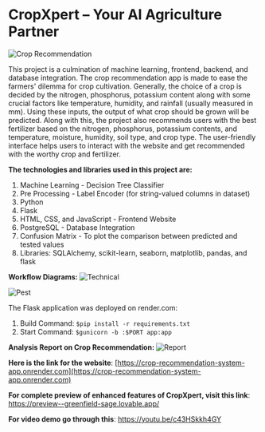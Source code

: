 # CropXpert – Your AI Agriculture Partner

![Crop Recommendation](/static/crop-recommend.jpg)

This project is a culmination of machine learning, frontend, backend, and database integration. The crop recommendation app is made to ease the farmers' dilemma for crop cultivation. Generally, the choice of a crop is decided by the nitrogen, phosphorus, potassium content along with some crucial factors like temperature, humidity, and rainfall (usually measured in mm). Using these inputs, the output of what crop should be grown will be predicted. Along with this, the project also recommends users with the best fertilizer based on the nitrogen, phosphorus, potassium contents, and temperature, moisture, humidity, soil type, and crop type. The user-friendly interface helps users to interact with the website and get recommended with the worthy crop and fertilizer.

**The technologies and libraries used in this project are:**
1. Machine Learning - Decision Tree Classifier
2. Pre Processing - Label Encoder (for string-valued columns in dataset)
3. Python
4. Flask
5. HTML, CSS, and JavaScript - Frontend Website
6. PostgreSQL - Database Integration
7. Confusion Matrix - To plot the comparison between predicted and tested values
8. Libraries: SQLAlchemy, scikit-learn, seaborn, matplotlib, pandas, and flask

**Workflow Diagrams:**
![Technical](/WorkflowDiagram.png)         

![Pest](/PestDetectionFlowchart.png)


The Flask application was deployed on render.com:
1. Build Command: `$pip install -r requirements.txt`
2. Start Command: `$gunicorn -b :$PORT app:app`

**Analysis Report on Crop Recommendation:**
![Report](/static/Report-image.png)

**Here is the link for the website**: [https://crop-recommendation-system-app.onrender.com](https://crop-recommendation-system-app.onrender.com)

**For complete preview of enhanced features of CropXpert, visit this link**: https://preview--greenfield-sage.lovable.app/

**For video demo go through this**: https://youtu.be/c43HSkkh4GY
